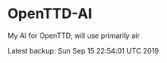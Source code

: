 # OpenTTD-AI
My AI for OpenTTD, will use primarily air

Latest backup: Sun Sep 15 22:54:01 UTC 2019
